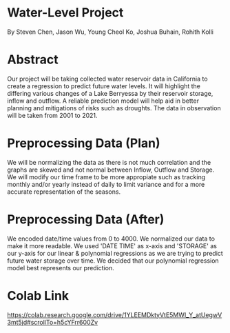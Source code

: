 # Water-Level Project 
By Steven Chen, Jason Wu, Young Cheol Ko, Joshua Buhain, Rohith Kolli

# Abstract
Our project will be taking collected water reservoir data in California to create a regression to predict future water levels. It will highlight the differing various changes of a Lake Berryessa by their reservoir storage, inflow and outflow. A reliable prediction model will help aid in better planning and mitigations of risks such as droughts. The data in observation will be taken from 2001 to 2021.

# Preprocessing Data (Plan)
We will be normalizing the data as there is not much correlation and the graphs are skewed and not normal between Inflow, Outflow and Storage. We will modify our time frame to be more appropiate such as tracking monthly and/or yearly instead of daily to limit variance and for a more accurate representation of the seasons. 


# Preprocessing Data (After)
We encoded date/time values from 0 to 4000. 
We normalized our data to make it more readable. 
We used 'DATE TIME' as x-axis and 'STORAGE' as our y-axis for our linear & polynomial regressions as we are trying to predict future water storage over time. 
We decided that our polynomial regression model best represents our prediction. 



# Colab Link
https://colab.research.google.com/drive/1YLEEMDktyVtE5MWI_Y_atUegwV3mt5jd#scrollTo=h5cYFrr600Zv
